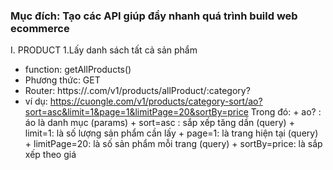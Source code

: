 ### Mục đích: Tạo các API giúp đẩy nhanh quá trình build web ecommerce

I. PRODUCT
1.Lấy danh sách tất cả sản phẩm
- function: getAllProducts()
- Phương thức: GET
- Router: https://<your-website>.com/v1/products/allProduct/:category?
- ví dụ: https://cuongle.com/v1/products/category-sort/ao?sort=asc&limit=1&page=1&limitPage=20&sortBy=price
         Trong đó:
         + ao? : áo là danh mục (params)
         + sort=asc : sắp xếp tăng dần (query)
         + limit=1: là số lượng sản phẩm cần lấy
         + page=1: là trang hiện tại (query)
         + limitPage=20: là số sản phẩm mỗi trang (query)
         + sortBy=price: là sắp xếp theo giá
